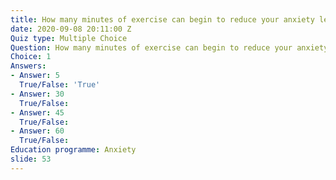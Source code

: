 ```yaml
---
title: How many minutes of exercise can begin to reduce your anxiety levels?
date: 2020-09-08 20:11:00 Z
Quiz type: Multiple Choice
Question: How many minutes of exercise can begin to reduce your anxiety levels?
Choice: 1
Answers:
- Answer: 5
  True/False: 'True'
- Answer: 30
  True/False: 
- Answer: 45
  True/False: 
- Answer: 60
  True/False: 
Education programme: Anxiety
slide: 53
---
```


